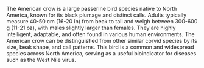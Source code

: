 The American crow is a large passerine bird species native to North America, known for its black plumage and distinct calls. Adults typically measure 40-50 cm (16-20 in) from beak to tail and weigh between 300-600 g (11-21 oz), with males slightly larger than females. They are highly intelligent, adaptable, and often found in various human environments. The American crow can be distinguished from other similar corvid species by its size, beak shape, and call patterns. This bird is a common and widespread species across North America, serving as a useful bioindicator for diseases such as the West Nile virus.